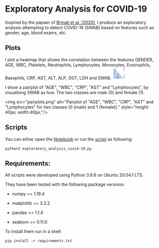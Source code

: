 # Exploratory Analysis for COVID-19

Inspired by the papaer of [Brinati et al. (2020)](https://zenodo.org/record/3886927#.X7Jy_ZMzbm1), I produce an exploratory analysis attempting to detect COVID-19 (SWAB) based on features such as gender, age, blood exams, etc. 

## Plots

I plot a heatmap that shows the correlation between the features GENDER, AGE, WBC, Platelets, Neutrophils, Lymphocytes, Monocytes, Eosinophils, Basophils, CRP, AST, ALT, ALP, GGT, LDH and SWAB.
<img src="heatmap.png" alt="Correlation heatmap for the features GENDER, AGE, WBC, Platelets, Neutrophils, Lymphocytes, Monocytes, Eosinophils, Basophils, CRP, AST, ALT, ALP, GGT, LDH and SWAB." style="height: 40px; width:40px;"/>

I show a pairplot of "AGE", "WBC", "CRP", "AST" and "Lymphocytes", by visualising SWAB as hue. The two classes are male (0) and female (1).

<img src="pairplots.png" alt="Pairplot of "AGE", "WBC", "CRP", "AST" and "Lymphocytes" for two classes (0 (male) and 1 (female))." style="height: 40px; width:40px;"/>

## Scripts


You can either open the [Notebook](exploratory_analysis_covid-19.ipynb) or run the [script](exploratory_analysis_covid-19.py) as following:

```
python3 exploratory_analysis_covid-19.py
```

## Requirements:

All scripts were developed using Python 3.8.6 on Ubuntu 20.04.1 LTS.

They have been tested with the following package versions:

* numpy == 1.19.4

* matplotlib == 3.3.2

* pandas == 1.1.4

* seaborn == 0.11.0

To install them run in a shell:

```
pip install -r requirements.txt
```

